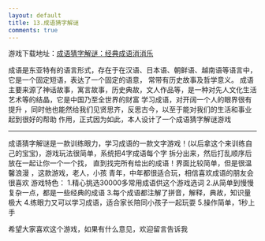 ```yaml
---
layout: default
title: 13.成语猜字解谜
comments: true
--- 
```


游戏下载地址：[成语猜字解谜：经典成语消消乐](https://itunes.apple.com/app/id1209427766)

成语是东亚特有的语言形式，存在于在汉语、日本语、朝鲜语、越南语等语言中，它是一个固定短语，表达了一个固定的语意，
常带有历史故事及哲学意义。
成语主要来源了神话故事，寓言故事，历史典故，文人作品等，是一种对先人文化生活艺术等的结晶，它是中国乃至全世界的财富
学习成语，对开阔一个人的眼界很有提升 ，同时他也能然给我们见贤思齐，反思古今，以至于能对我们的生活和事业起到很好的帮助
作用，正式因为如此，本人设计了一个成语猜字解谜游戏
******************************************
成语猜字解谜是一款训练眼力，学习成语的一款文字游戏！(以后拿这个来训练自己的宝宝)，游戏玩法很简单，系统把4字成语每个字
拆分出来，然后打乱顺序后放在一起让你一个一个找， 直到找完所有给出的成语！界面比较简单，但是很温馨浪漫 ，这款游戏，老人，小孩
青年，中年都很适合玩，相信喜欢成语的朋友会很喜欢
游戏特色：
1.精心挑选30000多常用成语供这个游戏选词
2.从简单到慢慢复杂一点，都是一些经典的成语
3.每个成语都注解了拼音，解释，典故，知识量极大
4.练眼力又可以学习成语，适合家长陪同小孩子一起玩耍
5.操作简单，1秒上手

希望大家喜欢这个游戏，如果有什么意见，欢迎留言告诉我

  

